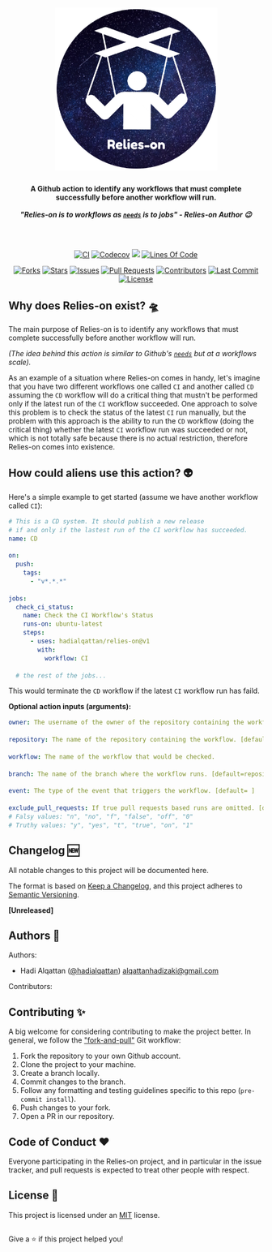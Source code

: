 <h1 align="center">
    <img width=321 src="./logo.png"/><br>
</h1>

<h4 align="center">
  A Github action to identify any workflows that must complete successfully before another workflow will run.
  </br>
  </br>
  <i>"Relies-on is to workflows as <code><a href="https://docs.github.com/en/actions/using-workflows/workflow-syntax-for-github-actions#jobsjob_idneeds">needs</a></code> is to jobs" - Relies-on Author 😉</i>
</h4>

##

</br>
<p align="center">
    <a href="https://github.com/hadialqattan/relies-on/actions?query=workflow%3ACI"><img src="https://img.shields.io/github/workflow/status/hadialqattan/relies-on/CI/main?label=CI&logo=github&style=flat-square" alt="CI"></a>
    <a href="https://codecov.io/gh/hadialqattan/relies-on"><img src="https://img.shields.io/codecov/c/gh/hadialqattan/relies-on/main?token={TODO}&style=flat-square" alt="Codecov"></a>
  <a href="https://hits.seeyoufarm.com"><img src="https://hits.seeyoufarm.com/api/count/incr/badge.svg?url=https%3A%2F%2Fgithub.com%2Fhadialqattan%2Frelies-on&count_bg=%2344CC10&title_bg=%23555555&icon=&icon_color=%23E7E7E7&title=hits&edge_flat=true"/></a>
  <a href="_blank"><img src="https://img.shields.io/tokei/lines/github.com/hadialqattan/relies-on?style=flat-square" alt="Lines Of Code"></a>
</p>

<p align="center">
    <a href="https://github.com/hadialqattan/relies-on/fork"><img src="https://img.shields.io/github/forks/hadialqattan/relies-on?style=flat-square" alt="Forks"></a>
    <a href="https://github.com/hadialqattan/relies-on/stargazers"><img src="https://img.shields.io/github/stars/hadialqattan/relies-on?style=flat-square" alt="Stars"></a>
    <a href="https://github.com/hadialqattan/relies-on/issues"><img src="https://img.shields.io/github/issues/hadialqattan/relies-on?style=flat-square" alt="Issues"></a>
    <a href="https://github.com/hadialqattan/relies-on/pulls"><img src="https://img.shields.io/github/issues-pr/hadialqattan/relies-on?style=flat-square" alt="Pull Requests"></a>
    <a href="https://github.com/hadialqattan/relies-on/graphs/contributors"><img src="https://img.shields.io/github/contributors/hadialqattan/relies-on?style=flat-square" alt="Contributors"></a>
    <a href="https://github.com/hadialqattan/relies-on/commits/main"><img src="https://img.shields.io/github/last-commit/hadialqattan/relies-on.svg?style=flat-square" alt="Last Commit"></a>
    <a href="https://github.com/hadialqattan/relies-on/blob/main/LICENSE"><img src="https://img.shields.io/github/license/hadialqattan/relies-on.svg?color=A31F34&style=flat-square" alt="License"></a>
</p>

##

## Why does Relies-on exist? 🛸

The main purpose of Relies-on is to identify any workflows that must complete successfully before another workflow will run. 

_(The idea behind this action is similar to Github's <code><a href="https://docs.github.com/en/actions/using-workflows/workflow-syntax-for-github-actions#jobsjob_idneeds">needs</a></code> but at a workflows scale)._

As an example of a situation where Relies-on comes in handy, let's imagine that you have two different workflows one called `CI` and another called `CD` assuming the `CD` workflow will do a critical thing that mustn't be performed only if the latest run of the `CI` workflow succeeded. One approach to solve this problem is to check the status of the latest `CI` run manually, but the problem with this approach is the ability to run the `CD` workflow (doing the critical thing) whether the latest `CI` workflow run was succeeded or not, which is not totally safe because there is no actual restriction, therefore Relies-on comes into existence.

## How could aliens use this action? 👽

Here's a simple example to get started (assume we have another workflow called `CI`):

```yml
# This is a CD system. It should publish a new release
# if and only if the lastest run of the CI workflow has succeeded.
name: CD

on:
  push:
    tags:
      - "v*.*.*"
      
jobs:
  check_ci_status:
    name: Check the CI Workflow's Status
    runs-on: ubuntu-latest
    steps:
      - uses: hadialqattan/relies-on@v1
        with:
          workflow: CI

  # the rest of the jobs...
```
This would terminate the `CD` workflow if the latest `CI` workflow run has faild.

**Optional action inputs (arguments):**

```yml
owner: The username of the owner of the repository containing the workflow. [default=currect repository owner username]

repository: The name of the repository containing the workflow. [default=current repository name]

workflow: The name of the workflow that would be checked.

branch: The name of the branch where the workflow runs. [default=repository's default branch (most likely master or main)]
  
event: The type of the event that triggers the workflow. [default= ]

exclude_pull_requests: If true pull requests based runs are omitted. [default=true]
# Falsy values: "n", "no", "f", "false", "off", "0"
# Truthy values: "y", "yes", "t", "true", "on", "1"
```

## Changelog 🆕

All notable changes to this project will be documented here.

The format is based on [Keep a Changelog](https://keepachangelog.com/en/1.0.0/), and
this project adheres to [Semantic Versioning](https://semver.org/spec/v2.0.0.html).

<!-- Please use the below template. -->
<!-- - [description by @username](https://github.com/hadialqattan/relies-on/pull/{pull_number}) -->

**[Unreleased]**

## Authors 👤

Authors: 
 - Hadi Alqattan ([@hadialqattan](https://github.com/hadialqattan)) <alqattanhadizaki@gmail.com>

Contributors:
<!-- Please write your name alphabetically and use the below template. -->
<!-- - First Last ([@username](https://github.com/username)) <example@email.com> -->

## Contributing ✨

A big welcome for considering contributing to make the project better. In general, we follow the ["fork-and-pull"](https://github.com/susam/gitpr) Git
workflow:

1. Fork the repository to your own Github account.
2. Clone the project to your machine.
3. Create a branch locally.
4. Commit changes to the branch.
5. Follow any formatting and testing guidelines specific to this repo (`pre-commit install`).
6. Push changes to your fork.
7. Open a PR in our repository.

## Code of Conduct ❤️

Everyone participating in the Relies-on project, and in particular in the issue tracker, and pull requests is expected to treat other people with respect.

## License 🚓

This project is licensed under an [MIT](./LICENSE) license.

##

Give a ⭐️ if this project helped you!
